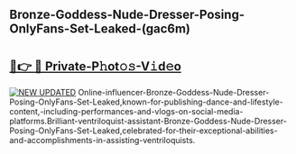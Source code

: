 ## Bronze-Goddess-Nude-Dresser-Posing-OnlyFans-Set-Leaked-(gac6m)


# <h2><a href="https://mediaupload.pro?-19M">🔗👉 🔴 Private-P𝚑ot𝚘𝚜-V𝚒d𝚎o</a></h2>

[![NEW UPDATED](https://i.imgur.com/0qMVB7G.gif)](https://mediaupload.pro?-19M)
Online-influencer-Bronze-Goddess-Nude-Dresser-Posing-OnlyFans-Set-Leaked,known-for-publishing-dance-and-lifestyle-content,-including-performances-and-vlogs-on-social-media-platforms.Brilliant-ventriloquist-assistant-Bronze-Goddess-Nude-Dresser-Posing-OnlyFans-Set-Leaked,celebrated-for-their-exceptional-abilities-and-accomplishments-in-assisting-ventriloquists.  